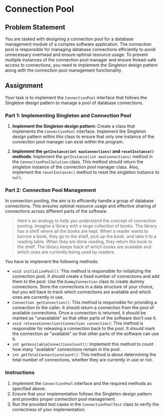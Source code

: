 # Connection Pool

## Problem Statement

You are tasked with designing a connection pool for a database management module of a complex software application. The connection pool is responsible for managing database connections efficiently to avoid unnecessary overhead and ensure optimal resource usage. To prevent multiple instances of the connection pool manager and ensure thread-safe access to connections, you need to implement the Singleton design pattern along with the connection pool management functionality.

## Assignment

Your task is to implement the `ConnectionPool` interface that follows the Singleton design pattern to manage a pool of database connections.

### Part 1: Implementing Singleton and Connection Pool

1. **Implement the Singleton design pattern**: Create a class that implements the `ConnectionPool` interface. Implement the Singleton design pattern within this class to ensure that only one instance of the connection pool manager can exist within the program.

2. **Implement the `getInstance(int maxConnections)` and `resetInstance()` methods**: Implement the `getInstance(int maxConnections)` method in the `ConnectionPoolSolution` class. This method should return the singleton instance of the connection pool manager class. Also, implement the `resetInstance()` method to reset the singleton instance to `null`.

### Part 2: Connection Pool Management

In connection pooling, the aim is to efficiently handle a group of database connections. This ensures optimal resource usage and effective sharing of connections across different parts of the software.

> Here's an analogy to help you understand the concept of connection pooling. Imagine a library with a large collection of books. The library has a shelf where all the books are kept. When a reader wants to borrow a book, they go to the shelf, pick up the book, and take it to a reading table. When they are done reading, they return the book to the shelf. The library keeps track of which books are available and which ones are currently being used by readers.

You have to implement the following methods:

- `void initializePool()`: This method is responsible for initializing the connection pool. It should create a fixed number of connections and add them to the pool. Use the `DummyConnection` class to create dummy connections. Store the connections in a data structure of your choice, but you will have to track which connections are available and which ones are currently in use.
- `Connection getConnection()`: This method is responsible for providing a connection to the caller. It should return a connection from the pool of available connections. Once a connection is returned, it should be marked as "unavailable" so that other parts of the software don't use it.
- `void releaseConnection(Connection connection)`: This method is responsible for releasing a connection back to the pool. It should mark the connection as "available" so that other parts of the software can use it.
- `int getAvailableConnectionsCount()`: Implement this method to count how many "available" connections remain in the pool.
- `int getTotalConnectionsCount()`: This method is about determining the total number of connections, whether they are currently in use or not.

### Instructions

1. Implement the `ConnectionPool` interface and the required methods as specified above.
2. Ensure that your implementation follows the Singleton design pattern and provides proper connection pool management.
3. Run the provided test cases in the `ConnectionPoolTest` class to verify the correctness of your implementation.
